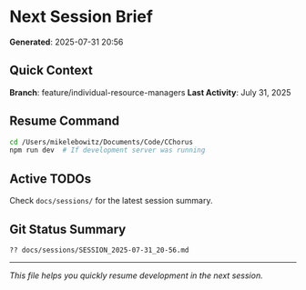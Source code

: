 # Next Session Brief

**Generated**: 2025-07-31 20:56

## Quick Context

**Branch**: feature/individual-resource-managers
**Last Activity**: July 31, 2025

## Resume Command

```bash
cd /Users/mikelebowitz/Documents/Code/CChorus
npm run dev  # If development server was running
```

## Active TODOs

Check `docs/sessions/` for the latest session summary.

## Git Status Summary

```
?? docs/sessions/SESSION_2025-07-31_20-56.md

```

---

*This file helps you quickly resume development in the next session.*

